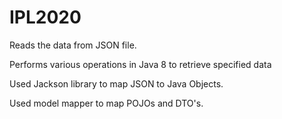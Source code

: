 # IPL2020
Reads the data from JSON file. 

Performs various operations in Java 8 to retrieve specified data

Used Jackson library to map JSON to Java Objects.

Used model mapper to map POJOs and DTO's.

